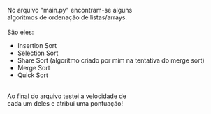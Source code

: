No arquivo "main.py" encontram-se alguns<br>
algoritmos de ordenação de listas/arrays.<br>
<br>
São eles:<br>
- Insertion Sort<br>
- Selection Sort<br>
- Share Sort (algoritmo criado por mim na tentativa do merge sort)<br>
- Merge Sort<br>
- Quick Sort<br>
<br>
Ao final do arquivo testei a velocidade de<br>
cada um deles e atribuí uma pontuação!<br>